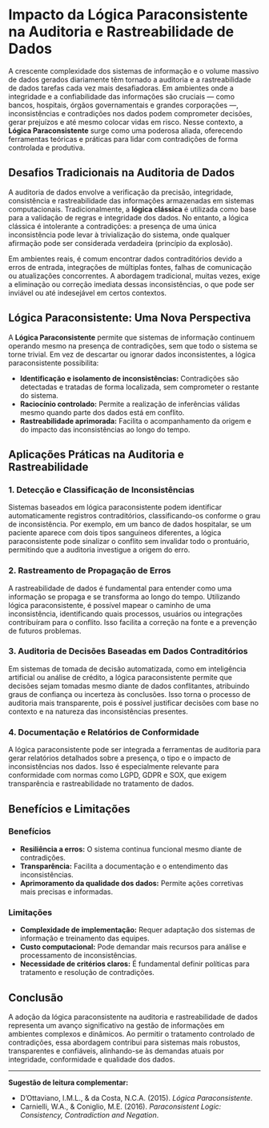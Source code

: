 
# Impacto da Lógica Paraconsistente na Auditoria e Rastreabilidade de Dados

A crescente complexidade dos sistemas de informação e o volume massivo de dados gerados diariamente têm tornado a auditoria e a rastreabilidade de dados tarefas cada vez mais desafiadoras. Em ambientes onde a integridade e a confiabilidade das informações são cruciais — como bancos, hospitais, órgãos governamentais e grandes corporações —, inconsistências e contradições nos dados podem comprometer decisões, gerar prejuízos e até mesmo colocar vidas em risco. Nesse contexto, a **Lógica Paraconsistente** surge como uma poderosa aliada, oferecendo ferramentas teóricas e práticas para lidar com contradições de forma controlada e produtiva.

## Desafios Tradicionais na Auditoria de Dados

A auditoria de dados envolve a verificação da precisão, integridade, consistência e rastreabilidade das informações armazenadas em sistemas computacionais. Tradicionalmente, a **lógica clássica** é utilizada como base para a validação de regras e integridade dos dados. No entanto, a lógica clássica é intolerante a contradições: a presença de uma única inconsistência pode levar à trivialização do sistema, onde qualquer afirmação pode ser considerada verdadeira (princípio da explosão).

Em ambientes reais, é comum encontrar dados contraditórios devido a erros de entrada, integrações de múltiplas fontes, falhas de comunicação ou atualizações concorrentes. A abordagem tradicional, muitas vezes, exige a eliminação ou correção imediata dessas inconsistências, o que pode ser inviável ou até indesejável em certos contextos.

## Lógica Paraconsistente: Uma Nova Perspectiva

A **Lógica Paraconsistente** permite que sistemas de informação continuem operando mesmo na presença de contradições, sem que todo o sistema se torne trivial. Em vez de descartar ou ignorar dados inconsistentes, a lógica paraconsistente possibilita:

- **Identificação e isolamento de inconsistências:** Contradições são detectadas e tratadas de forma localizada, sem comprometer o restante do sistema.
- **Raciocínio controlado:** Permite a realização de inferências válidas mesmo quando parte dos dados está em conflito.
- **Rastreabilidade aprimorada:** Facilita o acompanhamento da origem e do impacto das inconsistências ao longo do tempo.

## Aplicações Práticas na Auditoria e Rastreabilidade

### 1. **Detecção e Classificação de Inconsistências**

Sistemas baseados em lógica paraconsistente podem identificar automaticamente registros contraditórios, classificando-os conforme o grau de inconsistência. Por exemplo, em um banco de dados hospitalar, se um paciente aparece com dois tipos sanguíneos diferentes, a lógica paraconsistente pode sinalizar o conflito sem invalidar todo o prontuário, permitindo que a auditoria investigue a origem do erro.

### 2. **Rastreamento de Propagação de Erros**

A rastreabilidade de dados é fundamental para entender como uma informação se propaga e se transforma ao longo do tempo. Utilizando lógica paraconsistente, é possível mapear o caminho de uma inconsistência, identificando quais processos, usuários ou integrações contribuíram para o conflito. Isso facilita a correção na fonte e a prevenção de futuros problemas.

### 3. **Auditoria de Decisões Baseadas em Dados Contraditórios**

Em sistemas de tomada de decisão automatizada, como em inteligência artificial ou análise de crédito, a lógica paraconsistente permite que decisões sejam tomadas mesmo diante de dados conflitantes, atribuindo graus de confiança ou incerteza às conclusões. Isso torna o processo de auditoria mais transparente, pois é possível justificar decisões com base no contexto e na natureza das inconsistências presentes.

### 4. **Documentação e Relatórios de Conformidade**

A lógica paraconsistente pode ser integrada a ferramentas de auditoria para gerar relatórios detalhados sobre a presença, o tipo e o impacto de inconsistências nos dados. Isso é especialmente relevante para conformidade com normas como LGPD, GDPR e SOX, que exigem transparência e rastreabilidade no tratamento de dados.

## Benefícios e Limitações

### Benefícios

- **Resiliência a erros:** O sistema continua funcional mesmo diante de contradições.
- **Transparência:** Facilita a documentação e o entendimento das inconsistências.
- **Aprimoramento da qualidade dos dados:** Permite ações corretivas mais precisas e informadas.

### Limitações

- **Complexidade de implementação:** Requer adaptação dos sistemas de informação e treinamento das equipes.
- **Custo computacional:** Pode demandar mais recursos para análise e processamento de inconsistências.
- **Necessidade de critérios claros:** É fundamental definir políticas para tratamento e resolução de contradições.

## Conclusão

A adoção da lógica paraconsistente na auditoria e rastreabilidade de dados representa um avanço significativo na gestão de informações em ambientes complexos e dinâmicos. Ao permitir o tratamento controlado de contradições, essa abordagem contribui para sistemas mais robustos, transparentes e confiáveis, alinhando-se às demandas atuais por integridade, conformidade e qualidade dos dados.

---

**Sugestão de leitura complementar:**  
- D’Ottaviano, I.M.L., & da Costa, N.C.A. (2015). *Lógica Paraconsistente*.  
- Carnielli, W.A., & Coniglio, M.E. (2016). *Paraconsistent Logic: Consistency, Contradiction and Negation*.

```
